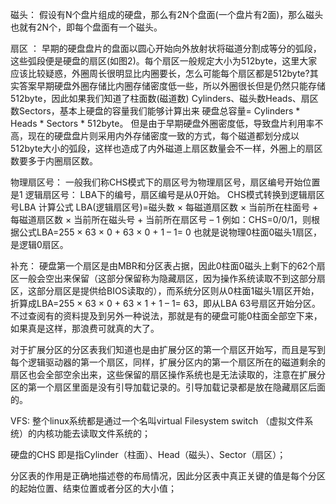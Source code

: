 

磁头：
     假设有N个盘片组成的硬盘，那么有2N个盘面(一个盘片有2面)，那么磁头也就有2N个，即每个盘面有一个磁头。

扇区 ：
早期的硬盘盘片的盘面以圆心开始向外放射状将磁道分割成等分的弧段，这些弧段便是硬盘的扇区(如图2)。每个扇区一般规定大小为512byte，这里大家应该比较疑惑，外圈周长很明显比内圈要长，怎么可能每个扇区都是512byte?其实答案早期硬盘外圈存储比内圈存储密度低一些，所以外圈很长但是仍然只能存储512byte，因此如果我们知道了柱面数(磁道数) Cylinders、磁头数Heads、扇区数Sectors，基本上硬盘的容量我们能够计算出来 硬盘总容量= Cylinders * Heads * Sectors * 512byte。 但是由于早期硬盘外圈密度低，导致盘片利用率不高，现在的硬盘盘片则采用内外存储密度一致的方式，每个磁道都划分成以512byte大小的弧段，这样也造成了内外磁道上扇区数量会不一样，外圈上的扇区数要多于内圈扇区数。

物理扇区号：
一般我们称CHS模式下的扇区号为物理扇区号，扇区编号开始位置是1 逻辑扇区号：
LBA下的编号，扇区编号是从0开始。
CHS模式转换到逻辑扇区号LBA
计算公式
LBA(逻辑扇区号)=磁头数 × 每磁道扇区数 × 当前所在柱面号 + 每磁道扇区数 × 当前所在磁头号 + 当前所在扇区号 – 1
例如：CHS=0/0/1，则根据公式LBA=255 × 63 × 0 + 63 × 0 + 1 – 1= 0
也就是说物理0柱面0磁头1扇区，是逻辑0扇区。


补充：
硬盘第一个扇区是由MBR和分区表占据，因此0柱面0磁头上剩下的62个扇区一般会空出来保留（这部分保留称为隐藏扇区，因为操作系统读取不到这部分扇区，这部分扇区是提供给BIOS读取的），而系统分区则从0柱面1磁头1扇区开始，折算成LBA=255 × 63 × 0 + 63 × 1 + 1 – 1= 63，即从LBA 63号扇区开始分区。不过查阅有的资料提及到另外一种说法，那就是有的硬盘可能0柱面全部空下来，如果真是这样，那浪费可就真的大了。

对于扩展分区的分区表我们知道也是由扩展分区的第一个扇区开始写，而且是写到每个逻辑驱动器的第一个扇区，同样，扩展分区内的第一个扇区所在的磁道剩余的扇区也会全部空余出来，这些保留的扇区操作系统也是无法读取的，注意在扩展分区的第一个扇区里面是没有引导加载记录的。引导加载记录都是放在隐藏扇区后面的。


VFS:
整个linux系统都是通过一个名叫virtual Filesystem switch （虚拟文件系统）的内核功能去读取文件系统的；

硬盘的CHS 即是指Cylinder（柱面）、Head（磁头）、Sector（扇区）；


分区表的作用是正确地描述卷的布局情况，因此分区表中真正关键的值是每个分区的起始位置、结束位置或者分区的大小值；
